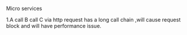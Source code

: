 Micro services

1.A call B call C via http request has a long call chain ,will cause request block and will have performance issue.
